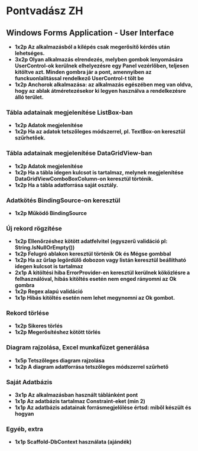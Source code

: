 # Pontvadász ZH

## Windows Forms Application - User Interface

- **1x2p Az alkalmazásból a kilépés csak megerősítő kérdés után lehetséges.**
- **3x2p Olyan alkalmazás elrendezés, melyben gombok lenyomására UserControl-ok kerülnek elhelyezésre egy Panel vezérlőben, teljesen kitöltve azt. Minden gombra jár a pont, amennyiben az funckuonlalitással rendelkező UserControl-t tölt be** 
- **1x2p Anchorok alkalmazása: az alkalmazás egészében meg van oldva, hogy az ablak átméretezésekor ki legyen használva a rendelkezésre álló terület.**

### Tábla adatainak megjelenítése ListBox-ban

- **1x2p Adatok megjelenítése**
- **1x2p Ha az adatok tetszőleges módszerrel, pl. TextBox-on keresztül szűrhetőek.**

### Tábla adatainak megjelenítése DataGridView-ban

- **1x2p Adatok megjelenítése**
- **1x2p Ha a tábla idegen kulcsot is tartalmaz, melynek megjelenítése DataGridViewComboBoxColumn-on keresztül történik.**
- **1x2p Ha a tábla adatforrása saját osztály.**

### Adatkötés BindingSource-on keresztül

- **1x2p Működő BindingSource**

### Új rekord rögzítése
- **1x2p Ellenőrzéshez kötött adatfelvitel (egyszerű validáció pl: String.IsNullOrEmpty())**
- **1x2p Felugró ablakon keresztül történik Ok és Mégse gombbal**
- **1x2p Ha az űrlap legördülő dobozon vagy listán keresztül beállítható idegen kulcsot is tartalmaz**
- **2x1p A kitöltési hiba ErrorProvider-en keresztül kerülnek köközlésre a felhasználóval, hibás kitöltés esetén nem enged rányomni az Ok gombra**
- **1x2p Regex alapú validáció**
- **1x1p Hibás kitöltés esetén nem lehet megynomni az Ok gombot.**

### Rekord törlése

- **1x2p Sikeres törlés**
- **1x2p Megerősítéshez kötött törlés**

### Diagram rajzolása, Excel munkafüzet generálása

- **1x5p Tetszőleges diagram rajzolása**
- **1x2p A diagram adatforrása tetszőleges módszerrel szűrhető**

### Saját Adatbázis

- **3x1p Az alkalmazásban használt táblánként pont**
- **1x1p Az adatbázis tartalmaz Constraint-eket (min 2)**
- **1x1p Az adatbázis adatainak forrásmegjelölése értsd: miből készült és hogyan**

### Egyéb, extra

- **1x1p Scaffold-DbContext használata (ajándék)**


